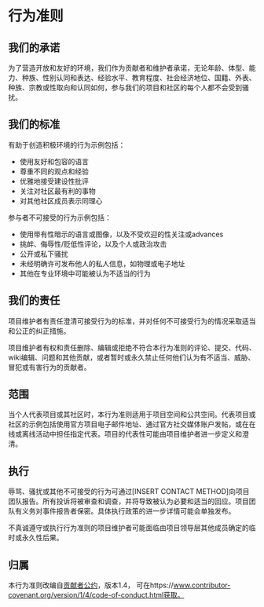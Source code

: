 # 行为准则

## 我们的承诺

为了营造开放和友好的环境，我们作为贡献者和维护者承诺，无论年龄、体型、能力、种族、性别认同和表达、经验水平、教育程度、社会经济地位、国籍、外表、种族、宗教或性取向和认同如何，参与我们的项目和社区的每个人都不会受到骚扰。

## 我们的标准

有助于创造积极环境的行为示例包括：

* 使用友好和包容的语言
* 尊重不同的观点和经验
* 优雅地接受建设性批评
* 关注对社区最有利的事物
* 对其他社区成员表示同理心

参与者不可接受的行为示例包括：

* 使用带有性暗示的语言或图像，以及不受欢迎的性关注或advances
* 挑衅、侮辱性/贬低性评论，以及个人或政治攻击
* 公开或私下骚扰
* 未经明确许可发布他人的私人信息，如物理或电子地址
* 其他在专业环境中可能被认为不适当的行为

## 我们的责任

项目维护者有责任澄清可接受行为的标准，并对任何不可接受行为的情况采取适当和公正的纠正措施。

项目维护者有权和责任删除、编辑或拒绝不符合本行为准则的评论、提交、代码、wiki编辑、问题和其他贡献，或者暂时或永久禁止任何他们认为有不适当、威胁、冒犯或有害行为的贡献者。

## 范围

当个人代表项目或其社区时，本行为准则适用于项目空间和公共空间。代表项目或社区的示例包括使用官方项目电子邮件地址、通过官方社交媒体账户发帖，或在在线或离线活动中担任指定代表。项目的代表性可能由项目维护者进一步定义和澄清。

## 执行

辱骂、骚扰或其他不可接受的行为可通过[INSERT CONTACT METHOD]向项目团队报告。所有投诉将被审查和调查，并将导致被认为必要和适当的回应。项目团队有义务对事件报告者保密。具体执行政策的进一步详情可能会单独发布。

不真诚遵守或执行行为准则的项目维护者可能面临由项目领导层其他成员确定的临时或永久性后果。

## 归属

本行为准则改编自[贡献者公约](https://www.contributor-covenant.org)，版本1.4，
可在https://www.contributor-covenant.org/version/1/4/code-of-conduct.html获取。 